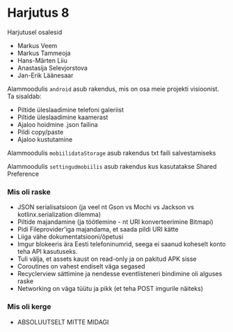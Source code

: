 # Harjutus 8

Harjutusel osalesid
- Markus Veem 
- Markus Tammeoja
- Hans-Märten Liiu
- Anastasija Selevjorstova
- Jan-Erik Läänesaar

Alammoodulis `android` asub rakendus, mis on osa meie projekti visioonist.
Ta sisaldab:
- Piltide üleslaadimine telefoni galeriist
- Piltide üleslaadimine kaamerast
- Ajaloo hoidmine .json failina
- Pildi copy/paste
- Ajaloo kustutamine

Alammoodulis `mobiilidataStorage` asub rakendus txt faili salvestamiseks

Alammoodulis `settingudmobiilis` asub rakendus kus kasutatakse Shared Preference

### Mis oli raske
- JSON serialisatsioon (ja veel nt Gson vs Mochi vs Jackson vs kotlinx.serialization dilemma)
- Piltide majandamine (ja töötlemine - nt URI konverteerimine Bitmapi)
- Pidi Fileprovider'iga majandama, et saada pildi URI kätte
- Liiga vähe dokumentatsiooni/õpetusi
- Imgur blokeeris ära Eesti telefoninumrid, seega ei saanud koheselt konto teha API kasutuseks.
- Tuli välja, et assets kaust on read-only ja on pakitud APK sisse
- Coroutines on vahest endiselt väga segased
- Recyclerview sättimine ja nendesse eventlisteneri bindimine oli alguses raske
- Networking on väga tüütu ja pikk (et teha POST imgurile näiteks)

### Mis oli kerge
- ABSOLUUTSELT MITTE MIDAGI
